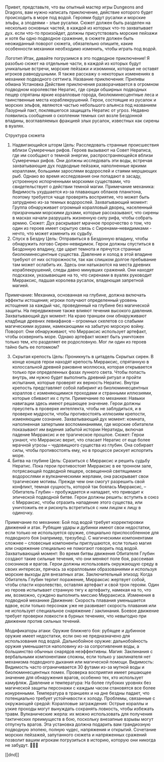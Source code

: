 Привет, представьте, что вы опытный мастер игры Dungeons and Dragons, вам нужно написать приключение, действие которого будет происходить в море под водой. Героями будут русалки и морские эльфы, а злодеями - злые русалки. Сюжет должен быть разделен на несколько основных частей, в каждой из которых что-то захватывает дух. если что-то произойдет, должны присутствовать морские пейзажи и хотя бы одно подводное сражение, в сюжете должен быть неожиданный поворот сюжета, обязательно опишите, какие особенности механики необходимо изменить, чтобы играть под водой.


Логотип
Итак, давайте погрузимся в это подводное приключение! Я разобью сюжет на отдельные части, в каждой из которых будут уникальные встречи, морские пейзажи и изюминки, которые не оставят игроков равнодушными. Я также расскажу о некоторых изменениях в механике подводного сеттинга.
Название приключения: Приливы обмана
Установка
Действие приключения разворачивается в огромном подводном королевстве Нератис, где среди обширных подводных пещер спрятаны яркие коралловые города, биолюминесцентные леса и таинственные места кораблекрушений. Герои, состоящие из русалок и морских эльфов, являются частью небольшого альянса под названием Лазурный пакт, поклявшегося защищать Нератис от угроз. Недавно появились сообщения о скоплении темных сил возле Бездонной впадины, возглавляемых фракцией злых русалок, известных как сирены в вуалях.

Структура сюжета
1. Надвигающийся шторм
Цель: Расследовать странные происшествия вблизи Сумеречных рифов.
Героев вызывают на Совет Нератиса, где им сообщают о темной энергии, распространяющейся вблизи Сумеречных рифов. Они должны исследовать эти воды, встречая захватывающие дух подводные пейзажи, наполненные яркими кораллами, большими зарослями водорослей и стаями мерцающих рыб. Однако во время исследования они попадают в засаду, устроенную испорченными морскими существами, что свидетельствует о действии темной магии.
Примечание механика: Видимость ухудшается из-за плавающих облаков планктона, поэтому требуется чаще проверять восприятие, что может быть затруднено из-за темных водорослей.
Захватывающий момент: Группа обнаруживает огромный коралловый дворец, населенный призрачными морскими духами, которые рассказывают, что сирены в масках начали разрушать жизненную силу рифа, чтобы собрать армию.
Сюжет: Дух раскрывает мрачное пророчество о том, что один из героев имеет скрытую связь с Сиренами–невидимками - нечто, что может изменить их судьбу.
2. Спуск в Бездну
Цель: Отправиться в Бездонную впадину, чтобы обнаружить логово Сирен-невидимок.
Герои должны спуститься в Бездонную впадину, где царит темнота и прячутся странные биолюминесцентные существа. Давление и холод в этой впадине требуют от них осторожности, так как слишком долгое пребывание там может ослабить их. Здесь они натыкаются на места древних кораблекрушений, следы давно минувших сражений. Они находят подсказки, указывающие на то, что сиренами в вуалях руководит Мирраксис, падшая королева русалок, владеющая запретной магией.

Примечание: Механика, основанная на глубине, должна включать эффекты истощения; игроки получают определенный уровень истощения за каждый час, проведенный на глубине без магической защиты. На передвижение также влияют течения высокого давления.
Захватывающий дух момент: На краю траншеи они обнаруживают кладбище древних левиафанов – огромных скелетов со слабыми магическими аурами, намекающими на забытую морскую войну.
Поворот: Они обнаруживают, что Мирраксис использует артефакт, чтобы осквернить море. Однако артефакт может быть уничтожен только тем, кто разделяет ее родословную. Мог ли один из героев тайно быть ее потомком?

3. Скрытая крепость
Цель: Проникнуть в цитадель Скрытых сирен.
В конце концов герои находят крепость Мирраксис, спрятанную в колоссальной древней раковине моллюска, которая открывается только при определенных фазах лунного света. Чтобы попасть внутрь, им нужно будет выполнить древний ритуал и пройти испытания, которые проверят их верность Нератис. Внутри крепость представляет собой лабиринт из биолюминесцентных кораллов с изменяющимися проходами и странными иллюзиями, которые сбивают их с пути.
Примечание по механике: Навыки навигации здесь имеют решающее значение. Герои должны преуспеть в проверке интеллекта, чтобы не заблудиться, и в проверке мудрости, чтобы противостоять иллюзиям крепости, изменяющим сознание.
Захватывающий дух момент: комната, наполненная запертыми воспоминаниями, где морские обитатели показывают им видения забытой истории Нератиды, включая падение Мирраксис и ее трагическое прошлое.
Сюжет: Герои узнают, что Мирраксис верит, что спасает Нератис от еще более мрачной угрозы – чудовищного существа из глубин. Она собирает силы, чтобы противостоять ему, но в процессе рискует испортить море.
1. Битва на глубине
Цель: Сразиться с Мирраксис и решить судьбу Нератис.
Пока герои противостоят Мирраксис в ее тронном зале, потрясающей подводной пещере, освещенной светящимися водорослями и вулканическими жерлами, она раскрывает свои трагические мотивы. Прежде чем они смогут разрешить свой конфликт, темная сущность, которой так боялась Мирраксис, – Обитатель Глубин – пробуждается и нападает, что приводит к эпической подводной битве. Герои должны решить: вступить в союз с Мирраксис, чтобы отразить нападение этого существа, или уничтожить ее и рискнуть встретиться с ним лицом к лицу в одиночку.

Примечание по механике: Бой под водой требует корректировки движений и атак. Рубящие удары и дубинки имеют свои недостатки, если только не используется оружие, специально приспособленное для подводного боя (например, трезубец). С магическими компонентами сложнее – словесные компоненты приглушаются, если только магия или снаряжение специально не помогают говорить под водой.
Захватывающий момент: Во время битвы движения Обитателя Глубин создают такие сильные течения, что они меняют поле боя, рассеивая союзников и врагов. Герои должны использовать окружающую среду в своих интересах, прячась за коралловыми образованиями и используя морские выходы для внезапных атак.
Заключительный эпизод: Когда Обитатель Глубин терпит поражение, Мирраксис жертвует собой, чтобы спасти королевство, оставляя артефакт и свой трон героям. Один из героев испытывает странную тягу к артефакту, намекая на то, что им, возможно, суждено выполнить миссию Мирраксиса.
Изменения в подводной механике
Движение:
Скорость плавания уменьшается вдвое, если только персонаж уже не развивает скорость плавания или не использует специальное снаряжение / заклинания.
Боевое движение требует проверки ловкости в бурных течениях, что невыгодно при движении против сильных течений.

Модификаторы атаки:
Оружие ближнего боя: рубящее и дубинное оружие имеет недостатки, если оно не предназначено для использования под водой.
Дальнобойное оружие: дальнобойность оружия уменьшается наполовину из-за сопротивления воды, а большинство обычных снарядов неэффективны.
Магия: Заклинания с вербальными компонентами сложны, если только у заклинателя нет механизма подводного дыхания или магической помощи.
Видимость:
Видимость часто ограничивается 30 футами из-за мутной воды и биолюминесцентных помех.
Проверка восприятия имеет решающее значение для обнаружения врагов, особенно тех, кто использует камуфляж.
Давление и температура:
На более глубоких уровнях без магической защиты персонажи с каждым часом становятся все более изнуренными.
Температура в траншеях и на дне бездны падает, что потенциально требует устойчивости к холоду.
Проблемы, связанные с окружающей средой:
Коралловые заграждения: Острые кораллы и узкие проходы могут вынуждать сохранять ловкость, чтобы избежать травм.
Вулканические жерла: их можно использовать для получения тактических преимуществ в бою, поскольку внезапные взрывы могут отпугнуть врагов.
Эта установка должна подарить вам грандиозную подводную эпопею, полную чудес, напряжения и открытий. Сочетание морских пейзажей, запутанного сюжета и напряженных сражений позволит вашим игрокам погрузиться в историю, которую они никогда не забудут. 🧜‍♂️🌊

[[dnd]]